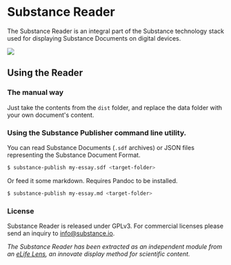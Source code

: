 # Substance Reader

The Substance Reader is an integral part of the Substance technology stack used for displaying Substance Documents on digital devices.

![](http://f.cl.ly/items/3Q0s053U0l3z2x0D241t/Screen%20Shot%202014-01-30%20at%2010.37.56.png)

## Using the Reader

### The manual way

Just take the contents from the `dist` folder, and replace the data folder with your own document's content.

### Using the Substance Publisher command line utility.

You can read Substance Documents (`.sdf` archives) or JSON files representing the Substance Document Format.

```bash
$ substance-publish my-essay.sdf <target-folder>
```

Or feed it some markdown. Requires Pandoc to be installed.

```bash
$ substance-publish my-essay.md <target-folder>
```

### License

Substance Reader is released under GPLv3. For commercial licenses please send an inquiry to info@substance.io.

*The Substance Reader has been extracted as an independent module from an [eLife Lens](http://lens.elifesciences.org), an innovate display method for scientific content.*